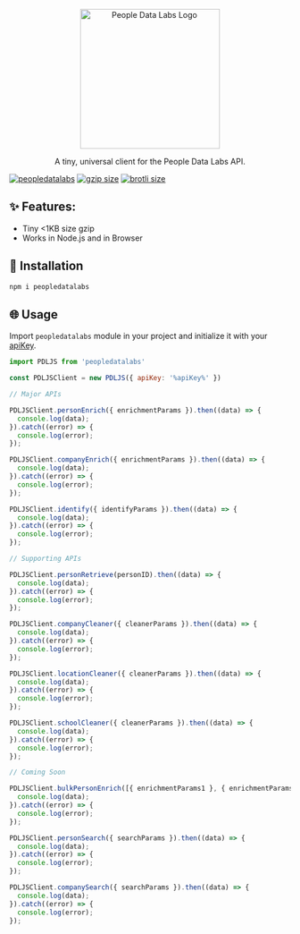 <p align="center">
<img src="https://i.imgur.com/4OYLAR9.png" width="250" alt="People Data Labs Logo">
</p>
<p align="center">
A tiny, universal client for the People Data Labs API.
</p>

<div>
<a href="https://www.npmjs.com/package/peopledatalabs"><img src="https://img.shields.io/npm/v/peopledatalabs" alt="peopledatalabs"></a>
<a href="https://unpkg.com/peopledatalabs-js"><img src="https://img.badgesize.io/https://unpkg.com/peopledatalabs@1.0.0/dist/index.js?compression=gzip" alt="gzip size"></a>
<a href="https://unpkg.com/peopledatalabs"><img src="https://img.badgesize.io/https://unpkg.com/peopledatalabs@1.0.0/dist/index.js?compression=brotli" alt="brotli size"></a>
</div>

## ✨ Features:
- Tiny <1KB size gzip
- Works in Node.js and in Browser

## 🔧 Installation

```bash
npm i peopledatalabs
```

## 🌐 Usage

Import `peopledatalabs` module in your project and initialize it with your [apiKey](https://www.peopledatalabs.com).

```js
import PDLJS from 'peopledatalabs'

const PDLJSClient = new PDLJS({ apiKey: '%apiKey%' })

// Major APIs

PDLJSClient.personEnrich({ enrichmentParams }).then((data) => {
  console.log(data);
}).catch((error) => {
  console.log(error);
});

PDLJSClient.companyEnrich({ enrichmentParams }).then((data) => {
  console.log(data);
}).catch((error) => {
  console.log(error);
});

PDLJSClient.identify({ identifyParams }).then((data) => {
  console.log(data);
}).catch((error) => {
  console.log(error);
});

// Supporting APIs

PDLJSClient.personRetrieve(personID).then((data) => {
  console.log(data);
}).catch((error) => {
  console.log(error);
});

PDLJSClient.companyCleaner({ cleanerParams }).then((data) => {
  console.log(data);
}).catch((error) => {
  console.log(error);
});

PDLJSClient.locationCleaner({ cleanerParams }).then((data) => {
  console.log(data);
}).catch((error) => {
  console.log(error);
});

PDLJSClient.schoolCleaner({ cleanerParams }).then((data) => {
  console.log(data);
}).catch((error) => {
  console.log(error);
});

// Coming Soon

PDLJSClient.bulkPersonEnrich([{ enrichmentParams1 }, { enrichmentParams2 }]).then((data) => {
  console.log(data);
}).catch((error) => {
  console.log(error);
});

PDLJSClient.personSearch({ searchParams }).then((data) => {
  console.log(data);
}).catch((error) => {
  console.log(error);
});

PDLJSClient.companySearch({ searchParams }).then((data) => {
  console.log(data);
}).catch((error) => {
  console.log(error);
});
```
